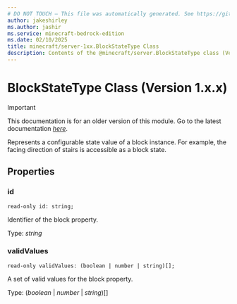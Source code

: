 ```yaml
---
# DO NOT TOUCH — This file was automatically generated. See https://github.com/mojang/minecraftapidocsgenerator to modify descriptions, examples, etc.
author: jakeshirley
ms.author: jashir
ms.service: minecraft-bedrock-edition
ms.date: 02/10/2025
title: minecraft/server-1xx.BlockStateType Class
description: Contents of the @minecraft/server.BlockStateType class (Version 1.x.x).
---
```

# BlockStateType Class (Version 1.x.x)

> [!IMPORTANT]
> This documentation is for an older version of this module. Go to the latest documentation [*here*](../../../scriptapi/minecraft/server/BlockStateType.md).

Represents a configurable state value of a block instance.  For example, the facing direction of stairs is accessible as a block state. 

## Properties

### **id**
`read-only id: string;`

Identifier of the block property.

Type: *string*

### **validValues**
`read-only validValues: (boolean | number | string)[];`

A set of valid values for the block property.

Type: (*boolean* | *number* | *string*)[]
